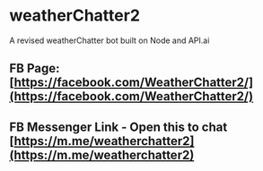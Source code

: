 # weatherChatter2
A revised weatherChatter bot built on Node and API.ai
## FB Page: [https://facebook.com/WeatherChatter2/](https://facebook.com/WeatherChatter2/)
## FB Messenger Link - Open this to chat [https://m.me/weatherchatter2](https://m.me/weatherchatter2)